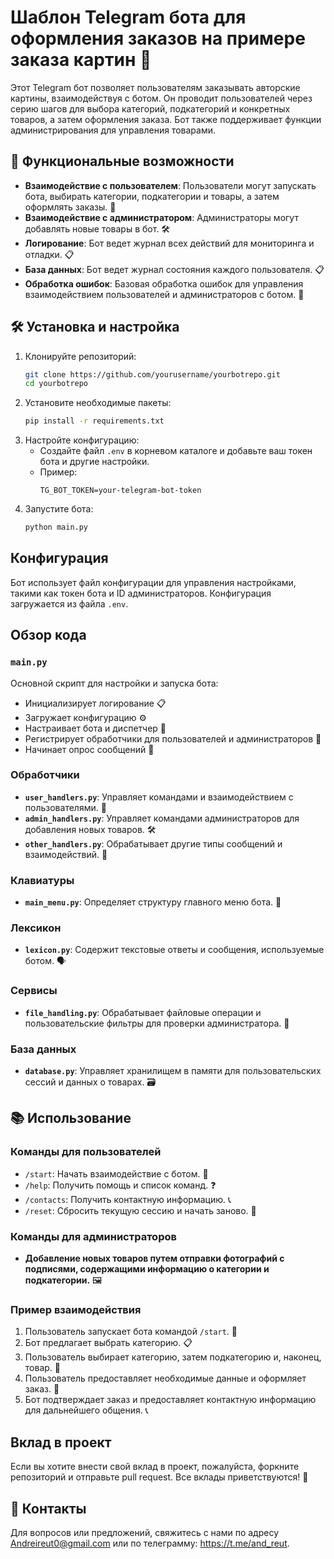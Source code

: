 # Шаблон Telegram бота для оформления заказов на примере заказа картин 🎨

Этот Telegram бот позволяет пользователям заказывать авторские картины, взаимодействуя с ботом. Он проводит пользователей через серию шагов для выбора категорий, подкатегорий и конкретных товаров, а затем оформления заказа. Бот также поддерживает функции администрирования для управления товарами.

## 🌟 Функциональные возможности

- **Взаимодействие с пользователем**: Пользователи могут запускать бота, выбирать категории, подкатегории и товары, а затем оформлять заказы. 🛒
- **Взаимодействие с администратором**: Администраторы могут добавлять новые товары в бот. 🛠️
- **Логирование**: Бот ведет журнал всех действий для мониторинга и отладки. 📋
- **База данных**: Бот ведет журнал состояния каждого пользователя. 📋
- **Обработка ошибок**: Базовая обработка ошибок для управления взаимодействием пользователей и администраторов с ботом. 🚨

## 🛠️ Установка и настройка

1. Клонируйте репозиторий:
    ```sh
    git clone https://github.com/yourusername/yourbotrepo.git
    cd yourbotrepo
    ```
2. Установите необходимые пакеты:
    ```sh
    pip install -r requirements.txt
    ```
3. Настройте конфигурацию:
    - Создайте файл `.env` в корневом каталоге и добавьте ваш токен бота и другие настройки.
    - Пример:
      ```env
      TG_BOT_TOKEN=your-telegram-bot-token
      ```
4. Запустите бота:
    ```sh
    python main.py
    ```

## Конфигурация

Бот использует файл конфигурации для управления настройками, такими как токен бота и ID администраторов. Конфигурация загружается из файла `.env`.

## Обзор кода

### `main.py`

Основной скрипт для настройки и запуска бота:
- Инициализирует логирование 📋
- Загружает конфигурацию ⚙️
- Настраивает бота и диспетчер 🤖
- Регистрирует обработчики для пользователей и администраторов 👥
- Начинает опрос сообщений 📨

### Обработчики

- **`user_handlers.py`**: Управляет командами и взаимодействием с пользователями. 👤
- **`admin_handlers.py`**: Управляет командами администраторов для добавления новых товаров. 🛠️
- **`other_handlers.py`**: Обрабатывает другие типы сообщений и взаимодействий. 💬

### Клавиатуры

- **`main_menu.py`**: Определяет структуру главного меню бота. 📜

### Лексикон

- **`lexicon.py`**: Содержит текстовые ответы и сообщения, используемые ботом. 🗣️

### Сервисы

- **`file_handling.py`**: Обрабатывает файловые операции и пользовательские фильтры для проверки администратора. 📂

### База данных

- **`database.py`**: Управляет хранилищем в памяти для пользовательских сессий и данных о товарах. 🗃️

## 📚 Использование

### Команды для пользователей

- `/start`: Начать взаимодействие с ботом. 🚀
- `/help`: Получить помощь и список команд. ❓
- `/contacts`: Получить контактную информацию. 📞
- `/reset`: Сбросить текущую сессию и начать заново. 🔄

### Команды для администраторов

- **Добавление новых товаров путем отправки фотографий с подписями, содержащими информацию о категории и подкатегории.** 🖼️

### Пример взаимодействия

1. Пользователь запускает бота командой `/start`. 🚀
2. Бот предлагает выбрать категорию. 📋
3. Пользователь выбирает категорию, затем подкатегорию и, наконец, товар. 🎨
4. Пользователь предоставляет необходимые данные и оформляет заказ. 📝
5. Бот подтверждает заказ и предоставляет контактную информацию для дальнейшего общения. 📞

## Вклад в проект

Если вы хотите внести свой вклад в проект, пожалуйста, форкните репозиторий и отправьте pull request. Все вклады приветствуются! 🤝

## 📧 Контакты
Для вопросов или предложений, свяжитесь с нами по адресу Andreireut0@gmail.com или по телеграмму: https://t.me/and_reut.
